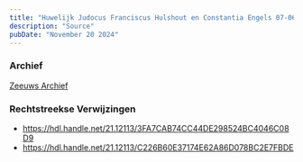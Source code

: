 ```yaml
---
title: "Huwelijk Judocus Franciscus Hulshout en Constantia Engels 07-06-1878"
description: "Source"
pubDate: "November 20 2024"
---
```


### Archief
[Zeeuws Archief](https://www.zeeuwsarchief.nl/)

### Rechtstreekse Verwijzingen
- https://hdl.handle.net/21.12113/3FA7CAB74CC44DE298524BC4046C08D9
- https://hdl.handle.net/21.12113/C226B60E37174E62A86D078BC2E7FBDE